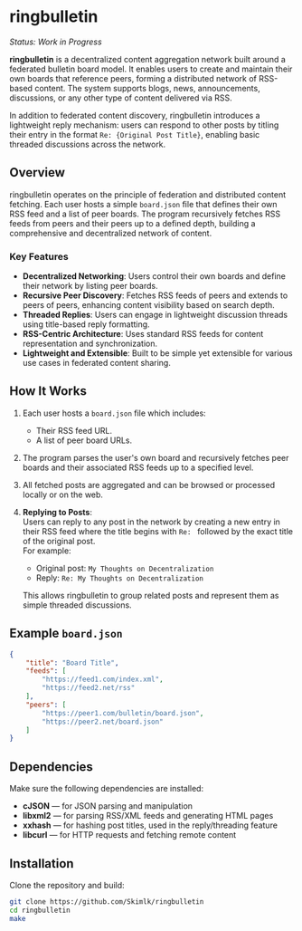 # ringbulletin
*Status: Work in Progress*

**ringbulletin** is a decentralized content aggregation network built around a federated bulletin board model. It enables users to create and maintain their own boards that reference peers, forming a distributed network of RSS-based content. The system supports blogs, news, announcements, discussions, or any other type of content delivered via RSS.

In addition to federated content discovery, ringbulletin introduces a lightweight reply mechanism: users can respond to other posts by titling their entry in the format `Re: {Original Post Title}`, enabling basic threaded discussions across the network.

## Overview

ringbulletin operates on the principle of federation and distributed content fetching. Each user hosts a simple `board.json` file that defines their own RSS feed and a list of peer boards. The program recursively fetches RSS feeds from peers and their peers up to a defined depth, building a comprehensive and decentralized network of content.

### Key Features

- **Decentralized Networking**: Users control their own boards and define their network by listing peer boards.
- **Recursive Peer Discovery**: Fetches RSS feeds of peers and extends to peers of peers, enhancing content visibility based on search depth.
- **Threaded Replies**: Users can engage in lightweight discussion threads using title-based reply formatting.
- **RSS-Centric Architecture**: Uses standard RSS feeds for content representation and synchronization.
- **Lightweight and Extensible**: Built to be simple yet extensible for various use cases in federated content sharing.

## How It Works

1. Each user hosts a `board.json` file which includes:
   - Their RSS feed URL.
   - A list of peer board URLs.

2. The program parses the user's own board and recursively fetches peer boards and their associated RSS feeds up to a specified level.

3. All fetched posts are aggregated and can be browsed or processed locally or on the web.

4. **Replying to Posts**:  
   Users can reply to any post in the network by creating a new entry in their RSS feed where the title begins with `Re: ` followed by the exact title of the original post.  
   For example:
   - Original post: `My Thoughts on Decentralization`
   - Reply: `Re: My Thoughts on Decentralization`

   This allows ringbulletin to group related posts and represent them as simple threaded discussions.

## Example `board.json`

```json
{
	"title": "Board Title",
	"feeds": [
		"https://feed1.com/index.xml",
		"https://feed2.net/rss"
	],
	"peers": [
		"https://peer1.com/bulletin/board.json",
		"https://peer2.net/board.json"
	]
}
```

## Dependencies

Make sure the following dependencies are installed:

- **cJSON** — for JSON parsing and manipulation
- **libxml2** — for parsing RSS/XML feeds and generating HTML pages
- **xxhash** — for hashing post titles, used in the reply/threading feature
- **libcurl** — for HTTP requests and fetching remote content

## Installation

Clone the repository and build:

```bash
git clone https://github.com/Skimlk/ringbulletin
cd ringbulletin
make
```
